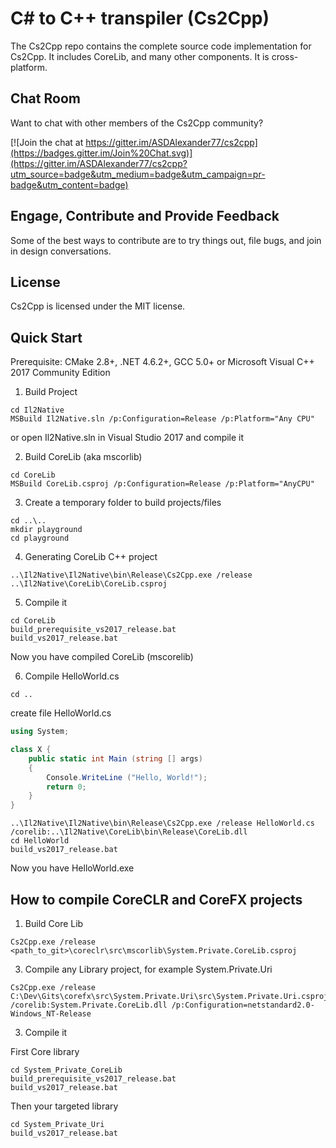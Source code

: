 C# to C++ transpiler (Cs2Cpp)
===========================

The Cs2Cpp repo contains the complete source code implementation for Cs2Cpp. It includes CoreLib, and many other components. It is cross-platform.

Chat Room
---------

Want to chat with other members of the Cs2Cpp community?

[![Join the chat at https://gitter.im/ASDAlexander77/cs2cpp](https://badges.gitter.im/Join%20Chat.svg)](https://gitter.im/ASDAlexander77/cs2cpp?utm_source=badge&utm_medium=badge&utm_campaign=pr-badge&utm_content=badge)

Engage, Contribute and Provide Feedback
---------------------------------------

Some of the best ways to contribute are to try things out, file bugs, and join in design conversations.


License
-------

Cs2Cpp is licensed under the MIT license.

Quick Start
-----------

Prerequisite: CMake 2.8+, .NET 4.6.2+, GCC 5.0+ or Microsoft Visual C++ 2017 Community Edition

1) Build Project

```
cd Il2Native
MSBuild Il2Native.sln /p:Configuration=Release /p:Platform="Any CPU"
```

or open Il2Native.sln in Visual Studio 2017 and compile it

2) Build CoreLib (aka mscorlib)

```
cd CoreLib
MSBuild CoreLib.csproj /p:Configuration=Release /p:Platform="AnyCPU"
```

3) Create a temporary folder to build projects/files

```
cd ..\..
mkdir playground
cd playground
```

4) Generating CoreLib C++ project

```
..\Il2Native\Il2Native\bin\Release\Cs2Cpp.exe /release ..\Il2Native\CoreLib\CoreLib.csproj
```

5) Compile it

```
cd CoreLib
build_prerequisite_vs2017_release.bat 
build_vs2017_release.bat
```

Now you have compiled CoreLib (mscorelib)

6) Compile HelloWorld.cs

```
cd ..
```

create file HelloWorld.cs

```C#
using System;

class X {
	public static int Main (string [] args)
	{
		Console.WriteLine ("Hello, World!");
		return 0;
	}
}
```

```
..\Il2Native\Il2Native\bin\Release\Cs2Cpp.exe /release HelloWorld.cs /corelib:..\Il2Native\CoreLib\bin\Release\CoreLib.dll
cd HelloWorld
build_vs2017_release.bat
```

Now you have HelloWorld.exe


How to compile CoreCLR and CoreFX projects
-----------

1) Build Core Lib

```
Cs2Cpp.exe /release <path_to_git>\coreclr\src\mscorlib\System.Private.CoreLib.csproj
```

3) Compile any Library project, for example System.Private.Uri

```
Cs2Cpp.exe /release C:\Dev\Gits\corefx\src\System.Private.Uri\src\System.Private.Uri.csproj /corelib:System.Private.CoreLib.dll /p:Configuration=netstandard2.0-Windows_NT-Release
```

3) Compile it

First Core library

```
cd System_Private_CoreLib
build_prerequisite_vs2017_release.bat 
build_vs2017_release.bat
```

Then your targeted library

```
cd System_Private_Uri
build_vs2017_release.bat
```
